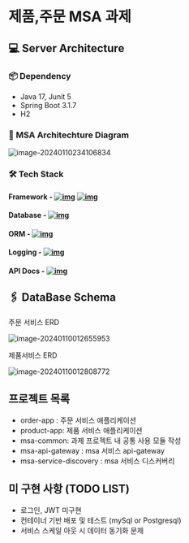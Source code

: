 # 제품,주문 MSA 과제

## 💻 Server Architecture

### 📦 Dependency

- Java 17, Junit 5
- Spring Boot 3.1.7
- H2

### 🤲 MSA Architechture Diagram

![image-20240110234106834](C:\Users\is\AppData\Roaming\Typora\typora-user-images\image-20240110234106834.png)





### 🛠️ Tech Stack

#### Framework - [![img](https://camo.githubusercontent.com/cc2d285c426faf0b8d734f726c048f948d27ff8072218c73067f5732caf1de45/68747470733a2f2f696d672e736869656c64732e696f2f62616467652f537072696e6720426f6f742d3644423333463f7374796c653d666f722d7468652d736f6369616c266c6f676f3d537072696e6720426f6f74266c6f676f436f6c6f723d7768697465)](https://camo.githubusercontent.com/cc2d285c426faf0b8d734f726c048f948d27ff8072218c73067f5732caf1de45/68747470733a2f2f696d672e736869656c64732e696f2f62616467652f537072696e6720426f6f742d3644423333463f7374796c653d666f722d7468652d736f6369616c266c6f676f3d537072696e6720426f6f74266c6f676f436f6c6f723d7768697465) [![img](https://camo.githubusercontent.com/d5a12d9fa9f9119ae7747e88eb0dcb3e182981e44835f6f95849adfe0840cacb/68747470733a2f2f696d672e736869656c64732e696f2f62616467652f477261646c652d3032333033413f7374796c653d666f722d7468652d736f6369616c266c6f676f3d477261646c65266c6f676f436f6c6f723d7768697465)](https://camo.githubusercontent.com/d5a12d9fa9f9119ae7747e88eb0dcb3e182981e44835f6f95849adfe0840cacb/68747470733a2f2f696d672e736869656c64732e696f2f62616467652f477261646c652d3032333033413f7374796c653d666f722d7468652d736f6369616c266c6f676f3d477261646c65266c6f676f436f6c6f723d7768697465)

#### Database - [![img](https://camo.githubusercontent.com/8c28e7d76720fb4b23fe96ae3b916ac87938b3d225ace2193900b50d36858eb5/68747470733a2f2f696d672e736869656c64732e696f2f62616467652f48322044617461626173652d626c7565)](https://camo.githubusercontent.com/8c28e7d76720fb4b23fe96ae3b916ac87938b3d225ace2193900b50d36858eb5/68747470733a2f2f696d672e736869656c64732e696f2f62616467652f48322044617461626173652d626c7565)

#### ORM - [![img](https://camo.githubusercontent.com/8321e16701a7138aa8ef63d37fae5580c384d16be605e82790c2c83247587a75/68747470733a2f2f696d672e736869656c64732e696f2f62616467652f537072696e672044617461204a50412d3644423333463f7374796c653d666f722d7468652d736f6369616c266c6f676f3d44617461627269636b73266c6f676f436f6c6f723d7768697465)](https://camo.githubusercontent.com/8321e16701a7138aa8ef63d37fae5580c384d16be605e82790c2c83247587a75/68747470733a2f2f696d672e736869656c64732e696f2f62616467652f537072696e672044617461204a50412d3644423333463f7374796c653d666f722d7468652d736f6369616c266c6f676f3d44617461627269636b73266c6f676f436f6c6f723d7768697465)

#### Logging - [![img](https://camo.githubusercontent.com/adbe2a84ecf93a0b300488b8bfa34e5b75718b461f3b453c1a994dfa8a3955a9/68747470733a2f2f696d672e736869656c64732e696f2f62616467652f4c6f676261636b2d323541313632)](https://camo.githubusercontent.com/adbe2a84ecf93a0b300488b8bfa34e5b75718b461f3b453c1a994dfa8a3955a9/68747470733a2f2f696d672e736869656c64732e696f2f62616467652f4c6f676261636b2d323541313632)

#### API Docs - [![img](https://camo.githubusercontent.com/307dc7d8869d2e51bfb86f0c6efefee9ac9b273fcd333c8ea83f82b3be5d4a19/68747470733a2f2f696d672e736869656c64732e696f2f62616467652f537072696e67446f63205377616767657220332d3835454132443f7374796c653d666f722d7468652d736f6369616b266c6f676f3d73776167676572266c6f676f436f6c6f723d7768697465)](https://camo.githubusercontent.com/307dc7d8869d2e51bfb86f0c6efefee9ac9b273fcd333c8ea83f82b3be5d4a19/68747470733a2f2f696d672e736869656c64732e696f2f62616467652f537072696e67446f63205377616767657220332d3835454132443f7374796c653d666f722d7468652d736f6369616b266c6f676f3d73776167676572266c6f676f436f6c6f723d7768697465)

## 🖇️ DataBase Schema

주문 서비스 ERD

![image-20240110012655953](C:\Users\is\AppData\Roaming\Typora\typora-user-images\image-20240110012655953.png)

제품서비스 ERD

![image-20240110012808772](C:\Users\is\AppData\Roaming\Typora\typora-user-images\image-20240110012808772.png)





## 프로젝트 목록

- order-app : 주문 서비스 애플리케이션
- product-app: 제품 서비스 애플리케이션
- msa-common: 과제 프로젝트 내 공통 사용 모듈 작성
- msa-api-gateway : msa 서비스 api-gateway
- msa-service-discovery : msa 서비스 디스커버리

 

## 미 구현 사항 (TODO LIST)

-  로그인, JWT 미구현
- 컨테이너 기반 배포 및 테스트 (mySql or Postgresql)
- 서비스 스케일 아웃 시 데이터 동기화 문제 










